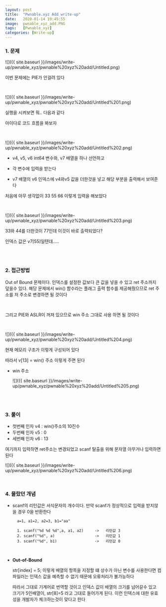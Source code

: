 ```yaml
---
layout: post
title:  "Pwnable.xyz Add write-up"
date:   2020-01-14 19:45:55
image:  pwnable_xyz_add.PNG
tags:   [Pwnable_xyz]
categories: [Write-up]
---
```


### 1.  문제

![]({{ site.baseurl }}/images/write-up/pwnable_xyz/pwnable%20xyz%20add/Untitled.png)

이번 문제에는 PIE가 안걸려 있다

<br>

![]({{ site.baseurl }}/images/write-up/pwnable_xyz/pwnable%20xyz%20add/Untitled%201.png)

실행을 시켜보면 뭐.. 다음과 같다

아이다로 코드 흐름을 봐보자

<br>

![]({{ site.baseurl }}/images/write-up/pwnable_xyz/pwnable%20xyz%20add/Untitled%202.png)

- v4, v5, v6 int64 변수와, v7 배열을 하나 선언하고

- 각 변수에 입력을 받는다

- v7 배열의 v6 인덱스에 v4와v5 값을 더한것을 넣고 해당 부분을 출력해서 보여준다

처음에 아무 생각없이 33 55 66 이렇게 입력을 해보았다

<br>

![]({{ site.baseurl }}/images/write-up/pwnable_xyz/pwnable%20xyz%20add/Untitled%203.png)

33와 44를 더한것이 77인데 이것이 바로 출력되었다?

인덱스 값은 v7[55]일텐데.....

<br><br>

### 2. 접근방법

Out of Bound 문제이다. 인덱스를 설정한 값보다 큰 값을 넣을 수 있고 ret 주소까지 덮을수 있다. 해당 문제에서 win() 함수라는 플래그 출력 함수를 제공해줬으므로 ret 주소를 저 주소로 변경하면 될 것이다

<br>

그리고 PIE와 ASLR이 꺼져 있으므로  win 주소 그대로 사용 하면 될 것이다

<br>

![]({{ site.baseurl }}/images/write-up/pwnable_xyz/pwnable%20xyz%20add/Untitled%204.png)

현재 메모리 구조가 이렇게 구성되어 있다

따라서 v[13] = win() 주소 이렇게 주면 된다

- win 주소

    ![]({{ site.baseurl }}/images/write-up/pwnable_xyz/pwnable%20xyz%20add/Untitled%205.png)

<br><br>

### 3. 풀이

- 첫번째 인자 v4 : win()주소의 10진수
- 두번째 인자 v5 : 0
- 세번째 인자 v6 : 13

여기까지 입력하면 ret주소는 변경되었고 scanf 탈출을 위해 문자열 아무거나 입력하면 된다

![]({{ site.baseurl }}/images/write-up/pwnable_xyz/pwnable%20xyz%20add/Untitled%206.png)

<br>

### 4. 몰랐던 개념

- scanf의 리턴값은 서식문자의 개수이다. 만약 scanf가 정상적으로 입력을 받지않을 경우 0을 반환한다

        a=1, a1=2, a2=3, b1="aa"
        
        1. scanf("%d %d %d",a, a1, a2)     ->   리턴값 3
        2. scanf("%d", a)                  ->   리턴값 1
        3. scanf("%d", b1)                 ->   리턴값 0 

<br>

- **Out-of-Bound**

    str[index] = 5; 이렇게 배열의 항목을 지정할 떄 상수가 아닌 변수를 사용한다면 컴파일러는 인덱스 값을 예측할 수 없기 때문에 오류처리가 불가능하다

    따라서 그대로 기계어로 번역할 것이고 인덱스 값이 배열의 크기를 넘어갈수 있고 크기가 5인배열이, str[8]=5 라고 그대로 들어가게 된다. 이런 인덱스에 대한 유효성을 개발자가 체크하는것이 맞다고 한다